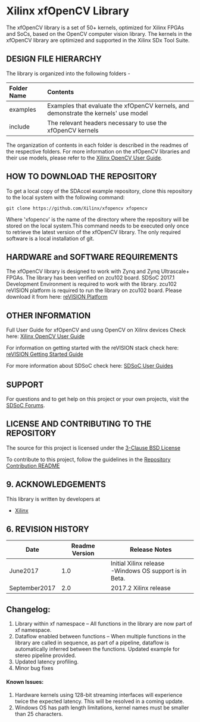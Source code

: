 Xilinx xfOpenCV Library 
======================
The xfOpenCV library is a set of 50+ kernels, optimized for Xilinx FPGAs and SoCs, based on the OpenCV computer vision library. The kernels in the xfOpenCV library are optimized and supported in the Xilinx SDx Tool Suite. 

## DESIGN FILE HIERARCHY
The library is organized into the following folders - 

| Folder Name | Contents |
| :------------- | :------------- |
| examples | Examples that evaluate the xfOpenCV kernels, and demonstrate the kernels' use model |
| include | The relevant headers necessary to use the xfOpenCV kernels |

The organization of contents in each folder is described in the readmes of the respective folders.
For more information on the xfOpenCV libraries and their use models, please refer to the [Xilinx OpenCV User Guide][].

## HOW TO DOWNLOAD THE REPOSITORY
To get a local copy of the SDAccel example repository, clone this repository to the local system with the following command:
```
git clone https://github.com/Xilinx/xfopencv xfopencv
```
Where 'xfopencv' is the name of the directory where the repository will be stored on the local system.This command needs to be executed only once to retrieve the latest version of the xfOpenCV library. The only required software is a local installation of git.

## HARDWARE and SOFTWARE REQUIREMENTS
The xfOpenCV library is designed to work with Zynq and Zynq Ultrascale+ FPGAs. The library has been verified on zcu102 board.
SDSoC 2017.1 Development Environment is required to work with the library.
zcu102 reVISION platform is required to run the library on zcu102 board. Please download it from here: [reVISION Platform]

## OTHER INFORMATION
Full User Guide for xfOpenCV and usng OpenCV on Xilinx devices Check here: 
[Xilinx OpenCV User Guide][]

For information on getting started with the reVISION stack check here:
[reVISION Getting Started Guide]

For more information about SDSoC check here:
[SDSoC User Guides][]

## SUPPORT
For questions and to get help on this project or your own projects, visit the [SDSoC Forums][].

## LICENSE AND CONTRIBUTING TO THE REPOSITORY
The source for this project is licensed under the [3-Clause BSD License][]

To contribute to this project, follow the guidelines in the [Repository Contribution README][]

## 9. ACKNOWLEDGEMENTS
This library is written by developers at
- [Xilinx](http://www.xilinx.com)

## 6. REVISION HISTORY

Date      | Readme Version | Release Notes
--------  |----------------|-------------------------
June2017  | 1.0            | Initial Xilinx release <br> -Windows OS support is in Beta.
September2017  | 2.0            | 2017.2 Xilinx release <br> 

## Changelog:

1.	Library within xf namespace – All functions in the library are now part of xf namespace.
2.	Dataflow enabled between functions – When multiple functions in the library are called in sequence, as part of a pipeline, dataflow is automatically inferred between the functions. Updated example for stereo pipeline provided.
3. Updated latency profiling.
4.	Minor bug fixes

 #### Known Issues:
1. Hardware kernels using 128-bit streaming interfaces will experience twice the expected latency. This will be resolved in a coming update. 
2. Windows OS has path length limitations, kernel names must be smaller than 25 characters.


[reVISION Getting Started Guide]: http://www.wiki.xilinx.com/reVISION+Getting+Started+Guide
[reVISION Platform]: https://secure.xilinx.com/oam/server/obrareq.cgi?wh%3Dwww.xilinx.com%20wu%3D%2Fmember%2Fforms%2Fdownload%2Fdesign-license-xef.html%3Fakdm%3D1%26filename%3Dzcu102-es2-reVISION-2017-1.zip%20wo%3D1%20rh%3Dhttp%3A%2F%2Fwww.xilinx.com%20ru%3D%252Fmember%252Fforms%252Fdownload%252Fdesign-license-xef.html%20rq%3Dakdm%253D1%2526filename%253Dzcu102-es2-reVISION-2017-1.zip
[SDSoC Forums]: https://forums.xilinx.com/t5/SDSoC-Development-Environment/bd-p/sdsoc
[SDSoC User Guides]: https://www.xilinx.com/support/documentation/sw_manuals/xilinx2017_1/ug1027-sdsoc-user-guide.pdf
[3-Clause BSD License]: LICENSE.txt
[Repository Contribution README]: CONTRIBUTING.md
[Xilinx OpenCV User Guide]: https://www.xilinx.com/support/documentation/sw_manuals/xilinx2017_1/ug1233-xilinx-opencv-user-guide.pdf

